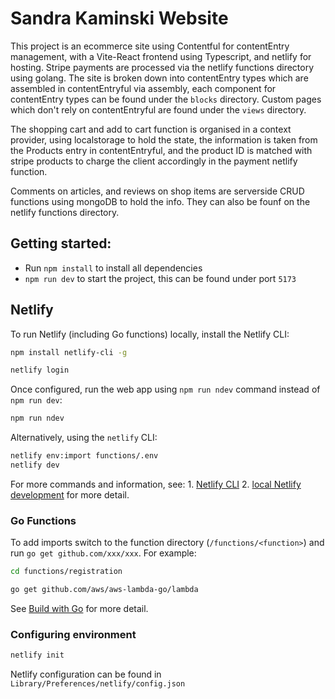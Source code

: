 # Sandra Kaminski Website

This project is an ecommerce site using Contentful for contentEntry management, with a  Vite-React frontend using Typescript, and netlify for hosting. Stripe payments are processed via the netlify functions directory using golang. The site is broken down into contentEntry types which are assembled in contentEntryful via assembly, each component for contentEntry types can be found under the `blocks` directory. Custom pages which don't rely on contentEntryful are found under the `views` directory. 

The shopping cart and add to cart function is organised in a context provider, using localstorage to hold the state, the information is taken from the Products entry in contentEntryful, and the product ID is matched with stripe products to charge the client accordingly in the payment netlify function. 

Comments on articles, and reviews on shop items are serverside CRUD functions using mongoDB to hold the info. They can also be founf on the netlify functions directory. 

## Getting started: 
- Run `npm install` to install all dependencies
- `npm run dev` to start the project, this can be found under port `5173` 

## Netlify

To run Netlify (including Go functions) locally, install the Netlify CLI:

```bash
npm install netlify-cli -g

netlify login
```

Once configured, run the web app using `npm run ndev` command instead of `npm run dev`:

```bash
npm run ndev
```

Alternatively, using the `netlify` CLI:

```bash
netlify env:import functions/.env
netlify dev
```

For more commands and information, see:
    1. [Netlify CLI](https://cli.netlify.com/commands)
    2. [local Netlify development](https://docs.netlify.com/cli/get-started/#run-a-local-development-environment) for more detail.

### Go Functions

To add imports switch to the function directory (`/functions/<function>`) and run `go get github.com/xxx/xxx`. For example:

```bash
cd functions/registration

go get github.com/aws/aws-lambda-go/lambda
```

See [Build with Go](https://docs.netlify.com/functions/build-with-go/) for more detail.

### Configuring environment

```bash
netlify init
```

Netlify configuration can be found in `Library/Preferences/netlify/config.json`
